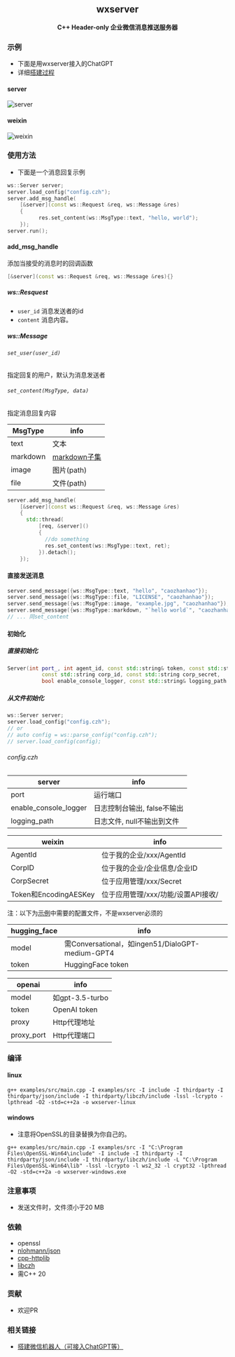 <h2 align="center">
wxserver
</h2> 

<p align="center">
<strong>C++ Header-only 企业微信消息推送服务器</strong>
</p>

### 示例

- 下面是用wxserver接入的ChatGPT
- 详细[搭建过程](docs/zhihu.md)

#### server

![server](examples/pic/wxserver-server.png)

#### weixin

![weixin](examples/pic/wxserver-weixin.jpg)

### 使用方法

- 下面是一个消息回复示例

```c++
ws::Server server;
server.load_config("config.czh");
server.add_msg_handle(
    [&server](const ws::Request &req, ws::Message &res)
    {
          res.set_content(ws::MsgType::text, "hello, world");
    });
server.run();
```

#### add_msg_handle

添加当接受的消息时的回调函数

```c++
[&server](const ws::Request &req, ws::Message &res){}
```

##### ws::Resquest

- `user_id` 消息发送者的id
- `content` 消息内容。

##### ws::Message

###### `set_user(user_id)`
指定回复的用户，默认为消息发送者
###### `set_content(MsgType, data)`
指定消息回复内容

| MsgType              | info                                                                                                                         |
|----------------------|------------------------------------------------------------------------------------------------------------------------------|
| text              | 文本                                                                                                                           |
| markdown               | [markdown子集](https://developer.work.weixin.qq.com/document/path/90236#%E6%94%AF%E6%8C%81%E7%9A%84markdown%E8%AF%AD%E6%B3%95) |
| image           | 图片(path)                                                                                                                     |
| file | 文件(path)                                                                                                                     |

```c++
server.add_msg_handle(
    [&server](const ws::Request &req, ws::Message &res)
    {
      std::thread(
          [req, &server]()
          {
            //do something
            res.set_content(ws::MsgType::text, ret);
          }).detach();
    });
```

#### 直接发送消息

```c++
server.send_message({ws::MsgType::text, "hello", "caozhanhao"});
server.send_message({ws::MsgType::file, "LICENSE", "caozhanhao"});
server.send_message({ws::MsgType::image, "example.jpg", "caozhanhao"});
server.send_message({ws::MsgType::markdown, "`hello world`", "caozhanhao"});
// ... 同set_content
```

#### 初始化

##### 直接初始化

```c++
Server(int port_, int agent_id, const std::string& token, const std::string encoding_aes_key,
           const std::string corp_id, const std::string corp_secret,
           bool enable_console_logger, const std::string& logging_path = "")
```

##### 从文件初始化

```c++
ws::Server server;
server.load_config("config.czh");
// or
// auto config = ws::parse_config("config.czh");
// server.load_config(config);
```

###### config.czh

| server               | info            |
|----------------------|-----------------|
| port                 | 运行端口         |
| enable_console_logger      | 日志控制台输出, false不输出 |
| logging_path | 日志文件, null不输出到文件 |

| weixin               | info                   |
|----------------------|------------------------|
| AgentId              | 位于我的企业/xxx/AgentId     |
| CorpID               | 位于我的企业/企业信息/企业ID       |
| CorpSecret           | 位于应用管理/xxx/Secret      |
| Token和EncodingAESKey | 位于应用管理/xxx/功能/设置API接收/ |

注：以下为[示例](examples/src/bot.hpp)中需要的配置文件，不是wxserver必须的

| hugging_face | info                                          |
|--------------|-----------------------------------------------|
| model        | 需Conversational，如ingen51/DialoGPT-medium-GPT4 |
| token        | HuggingFace token                             |

| openai     | info           |
|------------|----------------|
| model      | 如gpt-3.5-turbo |
| token      | OpenAI token   |
| proxy      | Http代理地址       |
| proxy_port | Http代理端口       |
### 编译

#### linux

```shell
g++ examples/src/main.cpp -I examples/src -I include -I thirdparty -I thirdparty/json/include -I thirdparty/libczh/include -lssl -lcrypto -lpthread -O2 -std=c++2a -o wxserver-linux
```

#### windows

- 注意将OpenSSL的目录替换为你自己的。
```shell
g++ examples/src/main.cpp -I examples/src -I "C:\Program Files\OpenSSL-Win64\include" -I include -I thirdparty -I thirdparty/json/include -I thirdparty/libczh/include -L "C:\Program Files\OpenSSL-Win64\lib" -lssl -lcrypto -l ws2_32 -l crypt32 -lpthread -O2 -std=c++2a -o wxserver-windows.exe
```


### 注意事项

- 发送文件时，文件须小于20 MB

### 依赖

- openssl
- [nlohmann/json](https://github.com/nlohmann/json)
- [cpp-httplib](https://github.com/yhirose/cpp-httplib)
- [libczh](https://github.com/caozhanhao/libczh)
- 需C++ 20

### 贡献

- 欢迎PR

### 相关链接

- [搭建微信机器人（可接入ChatGPT等）](https://zhuanlan.zhihu.com/p/618651568)